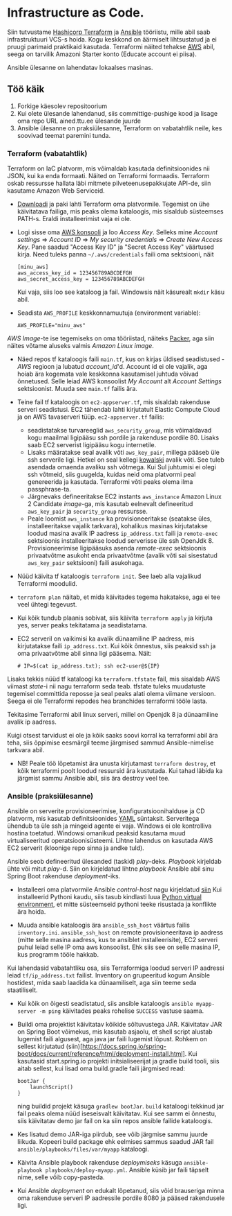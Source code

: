 # Infrastructure as Code.

Siin tutvustame  [Hashicorp Terraform](https://www.terraform.io/) ja [Ansible](http://docs.ansible.com/ansible/latest/index.html) tööriistu, mille abil saab infrastruktuuri VCS-s hoida. Kogu keskkond on äärmiselt lihtsustatud ja ei pruugi parimaid praktikaid kasutada. Terraformi näited tehakse [AWS](https://console.aws.amazon.com/console/home) abil, seega on tarvilik Amazoni Starter konto (Educate account ei piisa).

Ansible ülesanne on lahendatav lokaalses masinas.

## Töö käik

1. Forkige käesolev repositoorium
2. Kui olete ülesande lahendanud, siis committige-pushige kood ja lisage oma repo URL ained.ttu.ee ülesande juurde
3. Ansible ülesanne on praksiülesanne, Terraform on vabatahtlik neile, kes soovivad teemat paremini tunda.


### Terraform (vabatahtlik)
Terraform on IaC platvorm, mis võimaldab kasutada definitsioonides nii JSON, kui ka enda formaati. Näited on Terraformi formaadis. Terraform oskab ressursse hallata läbi mitmete pilveteenusepakkujate API-de, siin kasutame Amazon Web Serviceid.
* [Downloadi](https://www.terraform.io/downloads.html) ja paki lahti Terraform oma platvormile. Tegemist on ühe käivitatava failiga, mis peaks olema kataloogis, mis sisaldub süsteemses PATH-s. Eraldi installeerimist vaja ei ole.
* Logi sisse oma [AWS konsooli](https://console.aws.amazon.com/console/home) ja loo _Access Key_. Selleks mine _Account settings_ => _Account ID_ => _My security credentials_ => _Create New Access Key_. Pane saadud  "Access Key ID" ja "Secret Access Key" väärtused kirja. Need tuleks panna `~/.aws/credentials` faili oma sektsiooni, näit
  ```
  [minu_aws]
  aws_access_key_id = 123456789ABCDEFGH
  aws_secret_access_key = 123456789ABCDEFGH
  ```
  Kui vaja, siis loo see kataloog ja fail. Windowsis näit käsurealt `mkdir` käsu abil.
 
* Seadista `AWS_PROFILE` keskkonnamuutuja (environment variable):
    ```
    AWS_PROFILE="minu_aws"
    ``` 

_AWS Image_-te ise tegemiseks on oma tööriistad, näiteks [Packer](https://www.packer.io/), aga siin näites võtame aluseks valmis _Amazon Linux image_.

* Näed repos tf kataloogis faili `main.tf`, kus on kirjas üldised seadistused - _AWS_ regioon  ja lubatud _account_id_'d. Account id ei ole vajalik, aga hoiab ära kogemata vale keskkonna kasutamisel juhtuda võivad õnnetused. Selle leiad AWS konsoolist _My Account_ alt _Account Settings_ sektsioonist. Muuda see `main.tf` failis ära.

* Teine fail tf kataloogis on `ec2-appserver.tf`, mis sisaldab rakenduse serveri seadistusi. EC2 tähendab lahti kirjutatult Elastic Compute Cloud ja on AWS tavaserveri tüüp. `ec2-appserver.tf` failis:
  - seadistatakse turvareeglid `aws_security_group`, mis võimaldavad kogu maailmal ligipääsu ssh pordile ja rakenduse pordile 80. Lisaks saab EC2 serverist ligipääsu kogu internetile.
  - Lisaks määratakse seal avalik võti `aws_key_pair`, millega pääseb üle ssh serverile ligi. Hetkel on seal kellegi [kowalski](http://madagascar.wikia.com/wiki/Kowalski) avalik võti. See tuleb asendada
   omaenda avaliku ssh võtmega. Kui Sul juhtumisi ei olegi ssh võtmeid, siis guugelda, kuidas neid oma platvormi peal genereerida ja kasutada. Terraformi võti peaks olema ilma passphrase-ta.
  - Järgnevaks defineeritakse EC2 instants `aws_instance` Amazon Linux 2 Candidate _image_-ga, mis kasutab eelnevalt defineeritud `aws_key_pair` ja `security_group` ressursse.
  - Peale loomist  `aws_instance` ka provisioneeritakse (seatakse üles, installeeritakse vajalik tarkvara), kohalikus masinas kirjutatakse loodud masina avalik IP aadress `ip_address.txt` faili ja `remote-exec` sektsioonis installeeritakse loodud serverisse üle ssh OpenJdk 8. Provisioneerimise ligipääsuks asenda _remote-exec_ sektsioonis privaatvõtme asukoht enda privaatvõtme (avalik võti sai sisestatud `aws_key_pair` sektsiooni) faili asukohaga.
* Nüüd käivita tf kataloogis `terraform init`. See laeb alla vajalikud Terraformi moodulid.
* `terraform plan` näitab, et mida käivitades tegema hakatakse, aga ei tee veel ühtegi tegevust.
* Kui kõik tundub plaanis sobivat, siis käivita `terraform apply` ja kirjuta yes, server peaks tekitatama ja seadistatama.

* EC2 serveril on vaikimisi ka avalik dünaamiline IP aadress, mis kirjutatakse faili `ip_address.txt`. Kui kõik õnnestus, siis peaksid ssh ja oma privaatvõtme abil sinna ligi pääsema. Näit:

  `# IP=$(cat ip_address.txt); ssh ec2-user@${IP}`

Lisaks tekkis nüüd tf kataloogi ka `terraform.tfstate` fail, mis sisaldab AWS viimast _state_-i nii nagu terraform seda teab. tfstate tuleks muudatuste tegemisel committida reposse ja seal peaks alati olema viimane versioon. Seega ei ole Terraformi repodes hea branchides terraformi tööle lasta.

Tekitasime Terraformi abil linux serveri, millel on Openjdk 8 ja dünaamiline avalik ip aadress.

Kuigi otsest tarvidust ei ole ja kõik saaks soovi korral ka terraformi abil ära teha, siis õppimise eesmärgil teeme järgmised sammud Ansible-nimelise tarkvara abil.
 
* NB! Peale töö lõpetamist ära unusta kirjutamast `terraform destroy`, et kõik terraformi poolt loodud ressursid ära kustutada. Kui tahad läbida ka järgmist sammu Ansible abil, siis ära destroy veel tee.



### Ansible (praksiülesanne)
Ansible on serverite provisioneerimise, konfiguratsioonihalduse ja CD platvorm, mis kasutab definitsioonides [YAML](http://yaml.org/) süntaksit. Serveritega ühendub ta üle ssh ja mingeid agente ei vaja. Windows ei ole kontrolliva hostina toetatud. Windowsi omanikud peaksid kasutama muud virtualiseeritud operatsioonisüsteemi. Lihtne lahendus on kasutada AWS EC2 serverit (kloonige repo sinna ja andke tuld). 

Ansible seob defineeritud ülesanded (taskid)  _play_-deks. _Playbook_ kirjeldab ühte või mitut _play_-d. Siin on kirjeldatud lihtne _playbook_ Ansible abil sinu Spring Boot rakenduse _deployment_-iks. 

* Installeeri oma platvormile Ansible _control-host_ nagu kirjeldatud [siin](http://docs.ansible.com/ansible/latest/installation_guide/intro_installation.html#installing-the-control-machine) Kui installeerid Pythoni kaudu, siis tasub kindlasti luua [Python virtual environment](https://virtualenvwrapper.readthedocs.io/en/latest/install.html), et mitte süsteemseid pythoni teeke risustada ja konflikte ära hoida.

* Muuda ansible kataloogis ära `ansible_ssh_host` väärtus failis `inventory.ini`. `ansible_ssh_host` on remote provisioneeritava ip aadress (mitte selle masina aadress, kus te ansiblet installeerisite), EC2 serveri puhul leiad selle IP oma aws konsoolist. Ehk siis see on selle masina IP, kus programm tööle hakkab.

Kui lahendasid vabatahtliku osa, siis Terraformiga loodud serveri IP aadressi leiad `tf/ip_address.txt` failist. Inventory on grupeeritud kogum Ansible hostidest, mida saab laadida ka dünaamiliselt, aga siin teeme seda staatiliselt.

* Kui kõik on õigesti seadistatud, siis ansible kataloogis `ansible myapp-server -m ping` käivitades peaks rohelise `SUCCESS` vastuse saama.

* Buildi oma projektist käivitatav kõikide sõltuvustega JAR. Käivitatav JAR on Spring Boot võimekus, mis kasutab asjaolu, et shell script alustab lugemist faili algusest, aga java jar faili lugemist lõpust. Rohkem on sellest kirjutatud (siin)[https://docs.spring.io/spring-boot/docs/current/reference/html/deployment-install.html]. Kui kasutasid start.spring.io projekti initsialiseerijat ja gradle build tooli, siis aitab sellest, kui lisad oma build.gradle faili järgmised read:
    ```
    bootJar {
        launchScript()
    }
    ```
    ning buildid projekt käsuga `gradlew bootJar`. `build` kataloogi tekkinud jar fail peaks olema nüüd iseseisvalt käivitatav. Kui see samm ei õnnestu, siis käivitatav demo jar fail on ka siin repos ansible failide kataloogis.

* Kes lisatud demo JAR-iga piirdub, see võib järgmise sammu juurde liikuda. Kopeeri build package ehk eelmises sammus saadud JAR fail `ansible/playbooks/files/var/myapp` kataloogi.

* Käivita Ansible playbook rakenduse _deploymiseks_ käsuga `ansible-playbook playbooks/deploy-myapp.yml`. Ansible küsib jar faili täpselt nime, selle võib copy-pasteda.

* Kui Ansible _deployment_ on edukalt lõpetanud, siis võid brauseriga minna oma rakenduse serveri IP aadressile pordile 8080 ja pääsed rakendusele ligi.


